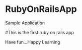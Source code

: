# RubyOnRailsApp
Sample Application

#This is the first ruby on rails app

Have fun...Happy Learning
